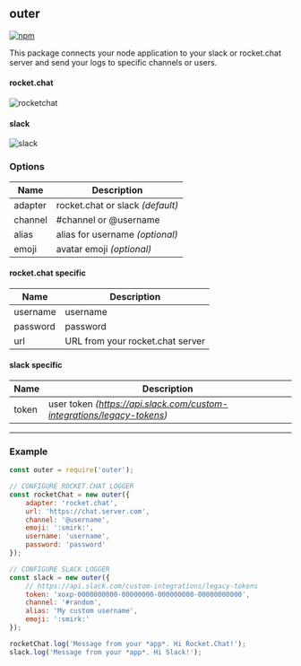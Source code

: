 ## outer

[![npm](https://img.shields.io/npm/v/outer.svg)](https://www.npmjs.com/package/outer)

This package connects your node application to your slack or rocket.chat server and send your logs to specific channels or users.

#### rocket.chat
![rocketchat](https://user-images.githubusercontent.com/15351728/29752941-abaf6c3e-8b67-11e7-87b9-31bea04ccfd6.png)
#### slack
![slack](https://user-images.githubusercontent.com/15351728/29752943-ad2c4c6c-8b67-11e7-99c2-c39a233ff5e7.png)

### Options

| Name  |  Description |
|---|---|
| adapter  | rocket.chat or slack _(default)_ |
| channel  | #channel or @username |
| alias  | alias for username _(optional)_ |
| emoji  | avatar emoji _(optional)_ |

#### rocket.chat specific

| Name  |  Description |
|---|---|
| username  | username |
| password  | password |
| url  | URL from your rocket.chat server |

#### slack  specific

| Name  |  Description |
|---|---|
| token  | user token _(https://api.slack.com/custom-integrations/legacy-tokens)_ |

---

### Example
```javascript
const outer = require('outer');

// CONFIGURE ROCKET.CHAT LOGGER
const rocketChat = new outer({
    adapter: 'rocket.chat',
    url: 'https://chat.server.com',
    channel: '@username',
    emoji: ':smirk:',
    username: 'username',
    password: 'password'
});

// CONFIGURE SLACK LOGGER
const slack = new outer({
    // https://api.slack.com/custom-integrations/legacy-tokens
    token: 'xoxp-0000000000-00000000-000000000-00000000000',
    channel: '#random',
    alias: 'My custom username',
    emoji: ':smirk:'
});

rocketChat.log('Message from your *app*. Hi Rocket.Chat!');
slack.log('Message from your *app*. Hi Slack!');
```